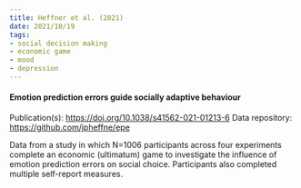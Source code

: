 ```yaml
---
title: Heffner et al. (2021)
date: 2021/10/19
tags:
- social decision making
- economic game
- mood
- depression
---
```


#### Emotion prediction errors guide socially adaptive behaviour

Publication(s): https://doi.org/10.1038/s41562-021-01213-6
Data repository: https://github.com/jpheffne/epe

Data from a study in which N=1006 participants across four experiments complete an economic (ultimatum) game to investigate the influence of emotion prediction errors on social choice. Participants also completed multiple self-report measures.
